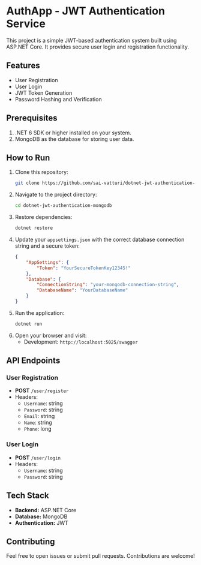 
# AuthApp - JWT Authentication Service

This project is a simple JWT-based authentication system built using ASP.NET Core. It provides secure user login and registration functionality.

## Features
- User Registration
- User Login
- JWT Token Generation
- Password Hashing and Verification

## Prerequisites
1. .NET 6 SDK or higher installed on your system.
2. MongoDB as the database for storing user data.

## How to Run
1. Clone this repository:
   ```bash
   git clone https://github.com/sai-vatturi/dotnet-jwt-authentication-mongodb.git
   ```
2. Navigate to the project directory:
   ```bash
   cd dotnet-jwt-authentication-mongodb
   ```
3. Restore dependencies:
   ```bash
   dotnet restore
   ```
4. Update your `appsettings.json` with the correct database connection string and a secure token:
   ```json
   {
       "AppSettings": {
           "Token": "YourSecureTokenKey12345!"
       },
       "Database": {
           "ConnectionString": "your-mongodb-connection-string",
           "DatabaseName": "YourDatabaseName"
       }
   }
   ```
5. Run the application:
   ```bash
   dotnet run
   ```
6. Open your browser and visit:
   - Development: `http://localhost:5025/swagger`

## API Endpoints
### User Registration
- **POST** `/user/register`
- Headers:
  - `Username`: string
  - `Password`: string
  - `Email`: string
  - `Name`: string
  - `Phone`: long

### User Login
- **POST** `/user/login`
- Headers:
  - `Username`: string
  - `Password`: string

## Tech Stack
- **Backend:** ASP.NET Core
- **Database:** MongoDB
- **Authentication:** JWT

## Contributing
Feel free to open issues or submit pull requests. Contributions are welcome!

